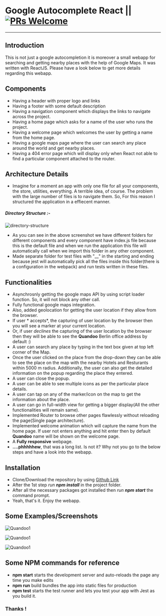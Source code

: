 # Google Autocomplete React || [![PRs Welcome](https://img.shields.io/badge/PRs-welcome-brightgreen.svg)](https://github.com/harman6666/google-autocomplete-react)
------------

Introduction
------------

This is not just a google autocompletion it is moreover a small webapp for searching and getting nearby places with the help of Google Maps. It was written with ReactJS. Please have a look below to get more details regarding this webapp.
 
Components
------------
- Having a header with proper logo and links
- Having a footer with some default description
- Having a navigation component which displays the links to navigate across the project.
- Having a home page which asks for a name of the user who runs the project.
- Having a welcome page which welcomes the user by getting a name from the home page.
- Having a google maps page where the user can search any place around the world and get nearby places.
- Having a 404 error page which will display only when React not able to find a particular component attached to the router.

Architecture Details
------------
- Imagine for a moment an app with only one file for all your components, the store, utilities, everything.
A terrible idea, of course. The problem with the large number of files is to navigate them.
So, For this reason I structured the application in a effiecent manner.
##### Directory Structure :-
![directory-structure](https://thumb.ibb.co/n87iUS/Quandoo4.png)

- As you can see in the above screenshot we have different folders for different components and every component have index.js file because this is the default file and when we run the application this file will automatically call when we import this folder in any other component.
- Made separate folder for test files with "__" in the starting and ending because jest will automatically pick all the files inside this folder(there is a configuration in the webpack) and run tests written in these files. 

Functionalities
------------

- Asynchrosnly getting the google maps API by using script loader function. So, it will not block any other call.
- Fully functional google maps integration.
- Also, added geolocation for getting the user location if they allow from the browser.
- If user * accepts*, the capturing of user location by the browser then you will see a marker at your current location.
- Or, if user *declines* the capturing of the user location by the browser then they will be able to see the __Quandoo__ Berlin office address by default :)
- A user can search any place by typing in the text box given at top left corner of the Map.
- Once the user clicked on the place from the drop-down they can be able to see the place on the map with the nearby Hotels and Resturants within 5000 m radius. Additionally, the user can also get the detailed information on the popup regarding the place they entered.
- A user can close the popup.
- A user can be able to see multiple icons as per the particular place details.
- A user can tap on any of the marker/icon on the map to get the information about the place.
- A user can go in full-width view for getting a bigger display(All the other functionalities will remain same).
- Implemented Router to browse other pages flawlessly without reloading the page(Single page architecture).
- Implemented welcome animation which will capture the name from the home page. If user not enters anything and hit enter then by default __Quandoo__ name will be shown on the welcome page.
- A __Fully responsive__ webpage.
- __​....​phhhhhew__, that was a long list. Is not it? Why not you go to the below steps and have a look into the webapp.

Installation
-------------

- Clone/Download the repository by using [Github Link](https://github.com/harman6666/google-autocomplete-react.git)
- After the 1st step _run __npm install___ in the project folder.
- After all the necessary packages got installed then _run __npm start___ the command prompt.
- Yeah, that's it. Enjoy the webapp.

Some Examples/Screenshots
-----------

![Quandoo1](https://thumb.ibb.co/iXoRG7/Quandoo1.png)

![Quandoo1](https://thumb.ibb.co/fenxOn/Quandoo2.png)

![Quandoo1](https://thumb.ibb.co/gOxxOn/Quandoo3.png)


Some NPM commands for reference
---------------

- __npm start__ starts the development server and auto-reloads the page any time you make edits
- __npm run__ build bundles the app into static files for production
- __npm test__ starts the test runner and lets you test your app with Jest as you build it.

### Thanks !




